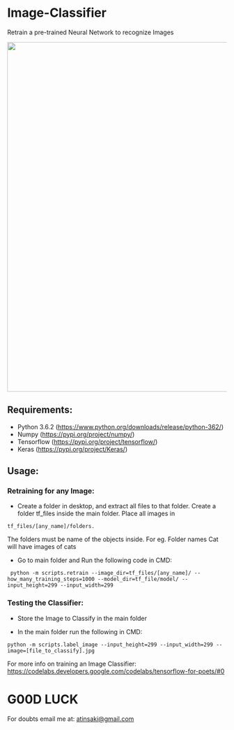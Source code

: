 # Image-Classifier
Retrain a pre-trained Neural Network to recognize Images
<p align="center">
<img src="https://github.com/crypto-code/Image-Classifier/blob/master/assets/model.png" width="800" align="middle" />   </p>

## Requirements:
* Python 3.6.2 (https://www.python.org/downloads/release/python-362/)
* Numpy (https://pypi.org/project/numpy/)
* Tensorflow (https://pypi.org/project/tensorflow/)
* Keras (https://pypi.org/project/Keras/)

## Usage:
### Retraining for any Image:
* Create a folder in desktop, and extract all files to that folder. Create a folder tf_files inside the main folder.
Place all images in
```
tf_files/[any_name]/folders.
```
The folders must be name of the objects inside. 
  For eg. Folder names Cat will have images of cats

* Go to main folder and Run the following code in CMD:
```
 python -m scripts.retrain --image_dir=tf_files/[any_name]/ --how_many_training_steps=1000 --model_dir=tf_file/model/ --input_height=299 --input_width=299
```
### Testing the Classifier:
* Store the Image to Classify in the main folder

* In the main folder run the following in CMD:
```
python -m scripts.label_image --input_height=299 --input_width=299 --image=[file_to_classify].jpg
```

For more info on training an Image Classifier: 
https://codelabs.developers.google.com/codelabs/tensorflow-for-poets/#0

# G00D LUCK

For doubts email me at:
atinsaki@gmail.com

